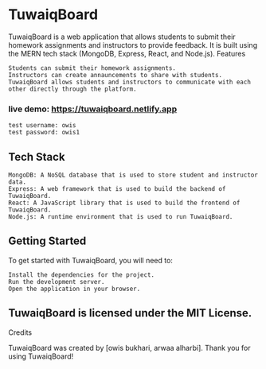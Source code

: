 # TuwaiqBoard

TuwaiqBoard is a web application that allows students to submit their homework assignments and instructors to provide feedback. It is built using the MERN tech stack (MongoDB, Express, React, and Node.js).
Features

    Students can submit their homework assignments.
    Instructors can create annauncements to share with students.
    TuwaiqBoard allows students and instructors to communicate with each other directly through the platform.

### live demo: https://tuwaiqboard.netlify.app
    test username: owis 
    test password: owis1

## Tech Stack

    MongoDB: A NoSQL database that is used to store student and instructor data.
    Express: A web framework that is used to build the backend of TuwaiqBoard.
    React: A JavaScript library that is used to build the frontend of TuwaiqBoard.
    Node.js: A runtime environment that is used to run TuwaiqBoard.

## Getting Started

To get started with TuwaiqBoard, you will need to:

    Install the dependencies for the project.
    Run the development server.
    Open the application in your browser.


## TuwaiqBoard is licensed under the MIT License.
Credits

TuwaiqBoard was created by [owis bukhari, arwaa alharbi].
Thank you for using TuwaiqBoard!
